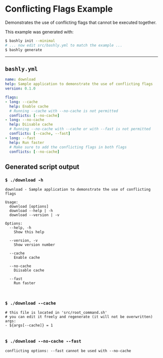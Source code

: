# Conflicting Flags Example

Demonstrates the use of conflicting flags that cannot be executed together.

This example was generated with:

```bash
$ bashly init --minimal
# ... now edit src/bashly.yml to match the example ...
$ bashly generate
```

-----

## `bashly.yml`

```yaml
name: download
help: Sample application to demonstrate the use of conflicting flags
version: 0.1.0

flags:
- long: --cache
  help: Enable cache
  # Running --cache with --no-cache is not permitted
  conflicts: [--no-cache]
- long: --no-cache
  help: Diisable cache
  # Running --no-cache with --cache or with --fast is not permitted
  conflicts: [--cache, --fast]
- long: --fast
  help: Run faster
  # Make sure to add the conflicting flags in both flags
  conflicts: [--no-cache]
```



## Generated script output

### `$ ./download -h`

```shell
download - Sample application to demonstrate the use of conflicting flags

Usage:
  download [options]
  download --help | -h
  download --version | -v

Options:
  --help, -h
    Show this help

  --version, -v
    Show version number

  --cache
    Enable cache

  --no-cache
    Diisable cache

  --fast
    Run faster



```

### `$ ./download --cache`

```shell
# this file is located in 'src/root_command.sh'
# you can edit it freely and regenerate (it will not be overwritten)
args:
- ${args[--cache]} = 1


```

### `$ ./download --no-cache --fast`

```shell
conflicting options: --fast cannot be used with --no-cache


```



